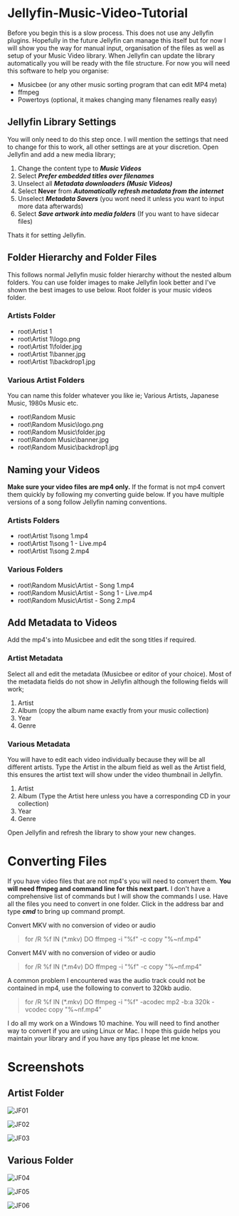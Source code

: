 # Jellyfin-Music-Video-Tutorial
Before you begin this is a slow process. This does not use any Jellyfin plugins. Hopefully in the future Jellyfin can manage this itself but for now I will show you the way for manual input, organisation of the files as well as setup of your Music Video library. When Jellyfin can update the library automatically you will be ready with the file structure. For now you will need this software to help you organise:
- Musicbee (or any other music sorting program that can edit MP4 meta)
- ffmpeg
- Powertoys (optional, it makes changing many filenames really easy)
## Jellyfin Library Settings
You will only need to do this step once. I will mention the settings that need to change for this to work, all other settings are at your discretion. Open Jellyfin and add a new media library;
1. Change the content type to ***Music Videos***
2. Select ***Prefer embedded titles over filenames***
3. Unselect all ***Metadata downloaders (Music Videos)***
4. Select **Never** from ***Automatically refresh metadata from the internet***
5. Unselect ***Metadata Savers*** (you wont need it unless you want to input more data afterwards)
6. Select ***Save artwork into media folders*** (If you want to have sidecar files)

Thats it for setting Jellyfin.
## Folder Hierarchy and Folder Files
This follows normal Jellyfin music folder hierarchy without the nested album folders. You can use folder images to make Jellyfin look better and I've shown the best images to use below. Root folder is your music videos folder.
### Artists Folder
- root\Artist 1
- root\Artist 1\logo.png
- root\Artist 1\folder.jpg
- root\Artist 1\banner.jpg
- root\Artist 1\backdrop1.jpg
### Various Artist Folders
You can name this folder whatever you like ie; Various Artists, Japanese Music, 1980s Music etc.
- root\Random Music
- root\Random Music\logo.png
- root\Random Music\folder.jpg
- root\Random Music\banner.jpg
- root\Random Music\backdrop1.jpg
## Naming your Videos
**Make sure your video files are mp4 only.** If the format is not mp4 convert them quickly by following my converting guide below. If you have multiple versions of a song follow Jellyfin naming conventions.
### Artists Folders
- root\Artist 1\song 1.mp4
- root\Artist 1\song 1 - Live.mp4
- root\Artist 1\song 2.mp4
### Various Folders
- root\Random Music\Artist - Song 1.mp4
- root\Random Music\Artist - Song 1 - Live.mp4
- root\Random Music\Artist - Song 2.mp4
## Add Metadata to Videos
Add the mp4's into Musicbee and edit the song titles if required. 
### Artist Metadata
Select all and edit the metadata (Musicbee or editor of your choice). Most of the metadata fields do not show in Jellyfin although the following fields will work;
1. Artist
2. Album (copy the album name exactly from your music collection)
3. Year
4. Genre
### Various Metadata
You will have to edit each video individually because they will be all different artists. Type the Artist in the album field as well as the Artist field, this ensures the artist text will show under the video thumbnail in Jellyfin.
1. Artist
2. Album (Type the Artist here unless you have a corresponding CD in your collection)
3. Year
4. Genre

Open Jellyfin and refresh the library to show your new changes.

# Converting Files
If you have video files that are not mp4's you will need to convert them. **You will need ffmpeg and command line for this next part.** I don't have a comprehensive list of commands but I will show the commands I use. Have all the files you need to convert in one folder. Click in the address bar and type ***cmd*** to bring up command prompt.

Convert MKV with no conversion of video or audio
> for /R %f IN (*.mkv) DO ffmpeg -i "%f" -c copy "%~nf.mp4"

Convert M4V with no conversion of video or audio
> for /R %f IN (*.m4v) DO ffmpeg -i "%f" -c copy "%~nf.mp4"

A common problem I encountered was the audio track could not be contained in mp4, use the following to convert to 320kb audio.
> for /R %f IN (*.mkv) DO ffmpeg -i "%f" -acodec mp2 -b:a 320k  -vcodec copy "%~nf.mp4"

I do all my work on a Windows 10 machine. You will need to find another way to convert if you are using Linux or Mac. I hope this guide helps you maintain your library and if you have any tips please let me know.
# Screenshots
## Artist Folder
![JF01](https://user-images.githubusercontent.com/71749877/204130013-1eca7df7-9569-4497-b1a4-ace95c06231c.JPG)

![JF02](https://user-images.githubusercontent.com/71749877/204130014-16b07d47-0f10-4d36-88ae-a9ae5a4824f0.JPG)

![JF03](https://user-images.githubusercontent.com/71749877/204130015-6aec7faa-dbb8-4766-88b7-46054e9371b2.JPG)
## Various Folder
![JF04](https://user-images.githubusercontent.com/71749877/204130016-9ff857b2-643e-4592-a713-a1f710b01935.JPG)

![JF05](https://user-images.githubusercontent.com/71749877/204130017-9c08799e-6fba-44cc-85e4-53ba5d1796c5.JPG)

![JF06](https://user-images.githubusercontent.com/71749877/204130018-118a1a4a-c7aa-48de-9ffa-7ca778308fb6.JPG)
